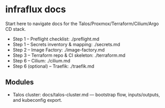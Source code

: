# infraflux docs

Start here to navigate docs for the Talos/Proxmox/Terraform/Cilium/Argo CD stack.

- Step 1 – Preflight checklist: ./preflight.md
- Step 1 – Secrets inventory & mapping: ./secrets.md
- Step 2 – Image Factory: ./image-factory.md
- Step 3 – Terraform repo & CI skeleton: ./terraform.md
- Step 6 – Cilium: ./cilium.md
- Step 6 (optional) – Traefik: ./traefik.md

## Modules

- Talos cluster: docs/talos-cluster.md — bootstrap flow, inputs/outputs, and kubeconfig export.
